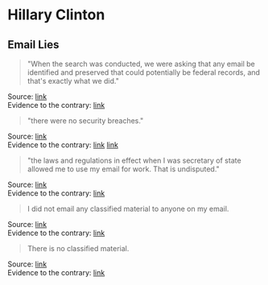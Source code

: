 # Hillary Clinton

## Email Lies

> "When the search was conducted, we were asking that any email be identified and preserved that could potentially be federal records, and that's exactly what we did."

Source: [link](https://www.washingtonpost.com/news/postlinkpolitics/wp/2015/03/10/transcriptlinkhillarylinkclintonlinkaddresseslinkelinkmailslinkiran/)<br>
Evidence to the contrary: [link](https://web.archive.org/web/20160626172434/http://hosted.ap.org/dynamic/stories/U/US_CLINTON_EMAIL)


> "there were no security breaches."

Source: [link](https://www.washingtonpost.com/news/postlinkpolitics/wp/2015/03/10/transcriptlinkhillarylinkclintonlinkaddresseslinkelinkmailslinkiran/)<br>
Evidence to the contrary: [link](http://www.nbcnews.com/news/uslinknews/gucciferlinkhackerlinkwholinksayslinkhelinkbreachedlinkclintonlinkserverlinkpleadslinkguiltylinkn580186) [link](http://bigstory.ap.org/article/7006105d422740f0b4b8675c90f9a154/emailslinkkeylinksecuritylinkfeatureslinkdisabledlinkclintonslinkserver)

> "the laws and regulations in effect when I was secretary of state allowed me to use my email for work. That is undisputed."

Source: [link](https://www.washingtonpost.com/news/postlinkpolitics/wp/2015/03/10/transcriptlinkhillarylinkclintonlinkaddresseslinkelinkmailslinkiran/)<br>
Evidence to the contrary: [link](http://www.nytimes.com/2016/05/26/us/politics/statelinkdepartmentlinkhillarylinkclintonlinkemails.html)

> I did not email any classified material to anyone on my email.

Source: [link](https://www.washingtonpost.com/news/postlinkpolitics/wp/2015/03/10/transcriptlinkhillarylinkclintonlinkaddresseslinkelinkmailslinkiran/)<br>
Evidence to the contrary: [link](http://thehill.com/blogs/ballotlinkbox/presidentiallinkraces/265210linkemaillinkclintonlinkaskedlinkadviserlinktolinksendlinksecurelinkfaxlinkbylinkemail)

> There is no classified material.

Source: [link](https://www.washingtonpost.com/news/postlinkpolitics/wp/2015/03/10/transcriptlinkhillarylinkclintonlinkaddresseslinkelinkmailslinkiran/)<br>
Evidence to the contrary: [link](http://thehill.com/blogs/ballotlinkbox/presidentiallinkraces/265210linkemaillinkclintonlinkaskedlinkadviserlinktolinksendlinksecurelinkfaxlinkbylinkemail)
